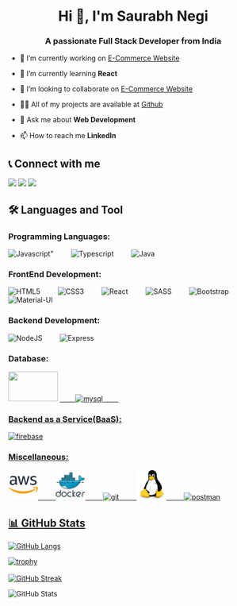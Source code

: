 <h1 align="center">Hi 👋, I'm Saurabh Negi</h1>
<h3 align="center">A passionate Full Stack Developer from India</h3>

- 🔭 I’m currently working on [E-Commerce Website](https://github.com/saurabhnegi35/Ecommerce_Web_App_React)

- 🌱 I’m currently learning **React**

- 👯 I’m looking to collaborate on [E-Commerce Website](https://github.com/saurabhnegi35/Ecommerce_Web_App_React)

- 👨‍💻 All of my projects are available at [Github](https://github.com/saurabhnegi35/)

- 💬 Ask me about **Web Development**

- 📫 How to reach me **LinkedIn**

## 📞 Connect with me

[<img src="https://img.shields.io/badge/LinkedIn-0077B5?style=for-the-badge&logo=linkedin&logoColor=white" />](https://www.linkedin.com/in/saurabhnegi35)
[<img src="https://img.shields.io/badge/Gmail-D14836?style=for-the-badge&logo=gmail&logoColor=white" />](mailto:reachsaurabhnegi@gmail.com)
[<img src="https://img.shields.io/badge/GitHub-100000?style=for-the-badge&logo=github&logoColor=white" />](https://github.com/saurabhnegi35)

## 🛠️ Languages and Tool
<div>
  <h3 align="left">Programming Languages:</h3>
  <img src="https://upload.wikimedia.org/wikipedia/commons/6/6a/JavaScript-logo.png" alt=Javascript" width="60" height="60"> &nbsp &nbsp &nbsp &nbsp 
  <img src="https://upload.wikimedia.org/wikipedia/commons/4/4c/Typescript_logo_2020.svg" alt="Typescript" width="60" height="60" > &nbsp &nbsp &nbsp &nbsp
  <img src="https://upload.wikimedia.org/wikipedia/ml/2/2e/Java_Logo.svg" alt="Java" width="60" height="60" > &nbsp &nbsp &nbsp &nbsp
</div>

<div>
  <h3 align="left">FrontEnd Development:</h3>
  <img src="https://upload.wikimedia.org/wikipedia/commons/6/61/HTML5_logo_and_wordmark.svg" alt="HTML5" width="60" height="60"/> </img>  &nbsp &nbsp &nbsp &nbsp
  <img src="https://upload.wikimedia.org/wikipedia/commons/d/d5/CSS3_logo_and_wordmark.svg" alt="CSS3" width="60" height="60"/> </img>  &nbsp &nbsp &nbsp &nbsp
  <img src="https://upload.wikimedia.org/wikipedia/commons/a/a7/React-icon.svg" alt="React" width="60" height="60"/> </a>  &nbsp &nbsp &nbsp &nbsp
  <img src="https://upload.wikimedia.org/wikipedia/commons/9/96/Sass_Logo_Color.svg" alt="SASS" width="60" height="60"/> </a>  &nbsp &nbsp &nbsp &nbsp
  <img src="https://upload.wikimedia.org/wikipedia/commons/b/b2/Bootstrap_logo.svg" alt="Bootstrap" width="60" height="60"/> </a>  &nbsp &nbsp &nbsp &nbsp
  <img src="https://upload.wikimedia.org/wikipedia/commons/d/dc/Logo_material_design.svg" alt="Material-UI" width="60" height="60"/> </a>  &nbsp &nbsp &nbsp &nbsp
</div>

<div>
  <h3 align="left">Backend Development:</h3>
  <img src="https://upload.wikimedia.org/wikipedia/commons/d/d9/Node.js_logo.svg" alt="NodeJS" width="60" height="60"/> </img>  &nbsp &nbsp &nbsp &nbsp
  <img src="https://www.vectorlogo.zone/logos/expressjs/expressjs-ar21.svg" alt="Express" width="100" height="60"/> </img>  &nbsp &nbsp &nbsp &nbsp
</div>

<div>
  <h3 align="left">Database:</h3>
   <img src="https://upload.wikimedia.org/wikipedia/commons/9/93/MongoDB_Logo.svg" width="100" height="60"/> </a> <a href="https://www.mysql.com/" target="_blank" rel="noreferrer"> &nbsp &nbsp &nbsp &nbsp  <img src="https://pngimg.com/uploads/mysql/mysql_PNG37.png" alt="mysql" width="60" height="60"/> </a> <a href="https://nodejs.org" target="_blank" rel="noreferrer">  &nbsp &nbsp &nbsp &nbsp 
  
</div>

<div>
  <h3 align="left">Backend as a Service(BaaS):</h3>
<img src="https://www.vectorlogo.zone/logos/firebase/firebase-icon.svg" alt="firebase" width="100" height="60"/> </a> <a href="https://git-scm.com/" target="_blank" rel="noreferrer"> 
</div>

<div>
  <h3 align="left">Miscellaneous:</h3>
<img src="https://raw.githubusercontent.com/devicons/devicon/master/icons/amazonwebservices/amazonwebservices-original-wordmark.svg" alt="aws" width="60" height="60"/> </a> <a href="https://babeljs.io/" target="_blank" rel="noreferrer">   &nbsp &nbsp &nbsp &nbsp  <img src="https://raw.githubusercontent.com/devicons/devicon/master/icons/docker/docker-original-wordmark.svg" alt="docker" width="60" height="60"/> </a> <a href="https://expressjs.com" target="_blank" rel="noreferrer">   &nbsp &nbsp &nbsp &nbsp <img src="https://www.vectorlogo.zone/logos/git-scm/git-scm-icon.svg" alt="git" width="60" height="60"/> </a> <a href="https://graphql.org" target="_blank" rel="noreferrer">    &nbsp &nbsp &nbsp &nbsp <img src="https://raw.githubusercontent.com/devicons/devicon/master/icons/linux/linux-original.svg" alt="linux" width="60" height="60"/> </a> <a href="https://materializecss.com/" target="_blank" rel="noreferrer">    &nbsp &nbsp &nbsp &nbsp <img src="https://www.vectorlogo.zone/logos/getpostman/getpostman-icon.svg" alt="postman" width="60" height="60"/> </a> <a href="https://pugjs.org" target="_blank" rel="noreferrer">  
</div> </p>

## 📊 GitHub Stats

<p align="left">


[![GitHub Langs](https://github-readme-stats.vercel.app/api/top-langs/?username=saurabhnegi35&theme=radical&hide_border=true&layout=compact)](https://github.com/saurabhnegi35/github-readme-stats)
<br />


[![trophy](https://github-profile-trophy.vercel.app/?username=saurabhnegi35&theme=radical)](https://github.com/saurabhnegi35)
<br />
<br />
[![GitHub Streak](https://github-readme-streak-stats.herokuapp.com?user=saurabhnegi35&theme=radical&hide_border=true&date_format=M%20j%5B%2C%20Y%5D)](https://git.io/streak-stats)
<br />

 ![GitHub Stats](https://github-readme-stats.vercel.app/api?username=saurabhnegi35&theme=radical&show_icons=true&hide_border=true)
<br />


